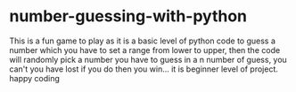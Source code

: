 # number-guessing-with-python
This is a fun game to play as it is a basic level of python code to guess a number which you have to set a range from lower to upper, then the code will randomly pick a number you have to guess in a n number of guess, you can't you have lost if you do then you win... it is beginner level of project.   happy coding 
